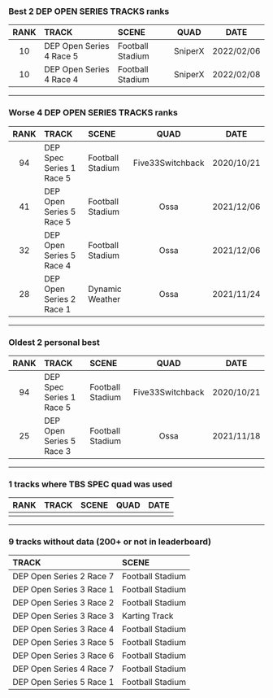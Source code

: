 ### Best 2 DEP OPEN SERIES TRACKS ranks
|RANK|TRACK|SCENE|QUAD|DATE|
|:---:|:---|:---|:---:|:---:|
|10|DEP Open Series 4 Race 5|Football Stadium|SniperX|2022/02/06|
|10|DEP Open Series 4 Race 4|Football Stadium|SniperX|2022/02/08|
---
### Worse 4 DEP OPEN SERIES TRACKS ranks
|RANK|TRACK|SCENE|QUAD|DATE|
|:---:|:---|:---|:---:|:---:|
|94|DEP Spec Series 1 Race 5|Football Stadium|Five33Switchback|2020/10/21|
|41|DEP Open Series 5 Race 5|Football Stadium|Ossa|2021/12/06|
|32|DEP Open Series 5 Race 4|Football Stadium|Ossa|2021/12/06|
|28|DEP Open Series 2 Race 1|Dynamic Weather|Ossa|2021/11/24|
---
### Oldest 2 personal best
|RANK|TRACK|SCENE|QUAD|DATE|
|:---:|:---|:---|:---:|:---:|
|94|DEP Spec Series 1 Race 5|Football Stadium|Five33Switchback|2020/10/21|
|25|DEP Open Series 5 Race 3|Football Stadium|Ossa|2021/11/18|
---
### 1 tracks where TBS SPEC quad was used
|RANK|TRACK|SCENE|QUAD|DATE|
|:---:|:---|:---|:---:|:---:|
||||||
---
### 9 tracks without data (200+ or not in leaderboard)
|TRACK|SCENE|
|:---|:---|
|DEP Open Series 2 Race 7|Football Stadium|
|DEP Open Series 3 Race 1|Football Stadium|
|DEP Open Series 3 Race 2|Football Stadium|
|DEP Open Series 3 Race 3|Karting Track|
|DEP Open Series 3 Race 4|Football Stadium|
|DEP Open Series 3 Race 5|Football Stadium|
|DEP Open Series 3 Race 6|Football Stadium|
|DEP Open Series 4 Race 7|Football Stadium|
|DEP Open Series 5 Race 1|Football Stadium|
